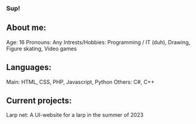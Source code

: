 ### Sup!

## About me:
  Age: 16
  Pronouns: Any
  Intrests/Hobbies: Programming / IT (duh), Drawing, Figure skating, Video games
## Languages:

Main: HTML, CSS, PHP, Javascript, Python
Others: C#, C++

## Current projects:

Larp net: A UI-website for a larp in the summer of 2023


